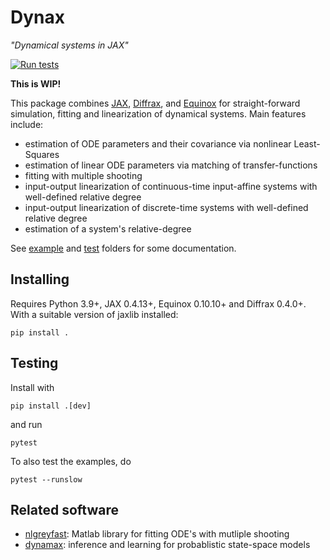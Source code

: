 # Dynax

_"Dynamical systems in JAX"_

[![Run tests](https://github.com/fhchl/dynax/actions/workflows/run_tests.yml/badge.svg)](https://github.com/fhchl/dynax/actions/workflows/run_tests.yml)

__This is WIP!__

This package combines [JAX][jax], [Diffrax][diffrax], and [Equinox][equinox] for
straight-forward simulation, fitting and linearization of dynamical systems. Main features
include:

- estimation of ODE parameters and their covariance via nonlinear Least-Squares
- estimation of linear ODE parameters via matching of transfer-functions
- fitting with multiple shooting
- input-output linearization of continuous-time input-affine systems with well-defined relative degree
- input-output linearization of discrete-time systems with well-defined relative degree
- estimation of a system's relative-degree

See [example](examples) and [test](tests) folders for some documentation. 


## Installing

Requires Python 3.9+, JAX 0.4.13+, Equinox 0.10.10+ and Diffrax 0.4.0+. With a 
suitable version of jaxlib installed:

    pip install .


## Testing

Install with

    pip install .[dev]

and run

    pytest

To also test the examples, do

    pytest --runslow


## Related software

- [nlgreyfast][nlgreyfast]: Matlab library for fitting ODE's with mutliple shooting
- [dynamax][dynamax]: inference and learning for probablistic state-space models


[dynamax]: https://github.com/probml/dynamax
[nlgreyfast]: https://github.com/meco-group/nlgreyfast
[jax]: https://github.com/google/jax
[diffrax]: https://github.com/patrick-kidger/diffrax
[equinox]: https://github.com/patrick-kidger/equinox
